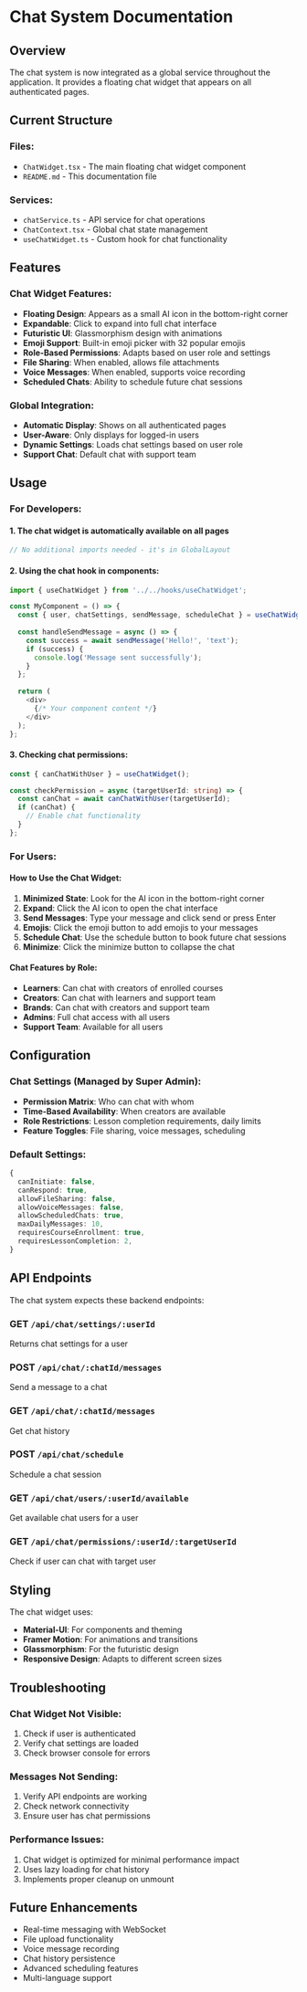 # Chat System Documentation

## Overview
The chat system is now integrated as a global service throughout the application. It provides a floating chat widget that appears on all authenticated pages.

## Current Structure

### Files:
- `ChatWidget.tsx` - The main floating chat widget component
- `README.md` - This documentation file

### Services:
- `chatService.ts` - API service for chat operations
- `ChatContext.tsx` - Global chat state management
- `useChatWidget.ts` - Custom hook for chat functionality

## Features

### Chat Widget Features:
- **Floating Design**: Appears as a small AI icon in the bottom-right corner
- **Expandable**: Click to expand into full chat interface
- **Futuristic UI**: Glassmorphism design with animations
- **Emoji Support**: Built-in emoji picker with 32 popular emojis
- **Role-Based Permissions**: Adapts based on user role and settings
- **File Sharing**: When enabled, allows file attachments
- **Voice Messages**: When enabled, supports voice recording
- **Scheduled Chats**: Ability to schedule future chat sessions

### Global Integration:
- **Automatic Display**: Shows on all authenticated pages
- **User-Aware**: Only displays for logged-in users
- **Dynamic Settings**: Loads chat settings based on user role
- **Support Chat**: Default chat with support team

## Usage

### For Developers:

#### 1. The chat widget is automatically available on all pages
```typescript
// No additional imports needed - it's in GlobalLayout
```

#### 2. Using the chat hook in components:
```typescript
import { useChatWidget } from '../../hooks/useChatWidget';

const MyComponent = () => {
  const { user, chatSettings, sendMessage, scheduleChat } = useChatWidget();
  
  const handleSendMessage = async () => {
    const success = await sendMessage('Hello!', 'text');
    if (success) {
      console.log('Message sent successfully');
    }
  };
  
  return (
    <div>
      {/* Your component content */}
    </div>
  );
};
```

#### 3. Checking chat permissions:
```typescript
const { canChatWithUser } = useChatWidget();

const checkPermission = async (targetUserId: string) => {
  const canChat = await canChatWithUser(targetUserId);
  if (canChat) {
    // Enable chat functionality
  }
};
```

### For Users:

#### How to Use the Chat Widget:
1. **Minimized State**: Look for the AI icon in the bottom-right corner
2. **Expand**: Click the AI icon to open the chat interface
3. **Send Messages**: Type your message and click send or press Enter
4. **Emojis**: Click the emoji button to add emojis to your messages
5. **Schedule Chat**: Use the schedule button to book future chat sessions
6. **Minimize**: Click the minimize button to collapse the chat

#### Chat Features by Role:
- **Learners**: Can chat with creators of enrolled courses
- **Creators**: Can chat with learners and support team
- **Brands**: Can chat with creators and support team
- **Admins**: Full chat access with all users
- **Support Team**: Available for all users

## Configuration

### Chat Settings (Managed by Super Admin):
- **Permission Matrix**: Who can chat with whom
- **Time-Based Availability**: When creators are available
- **Role Restrictions**: Lesson completion requirements, daily limits
- **Feature Toggles**: File sharing, voice messages, scheduling

### Default Settings:
```typescript
{
  canInitiate: false,
  canRespond: true,
  allowFileSharing: false,
  allowVoiceMessages: false,
  allowScheduledChats: true,
  maxDailyMessages: 10,
  requiresCourseEnrollment: true,
  requiresLessonCompletion: 2,
}
```

## API Endpoints

The chat system expects these backend endpoints:

### GET `/api/chat/settings/:userId`
Returns chat settings for a user

### POST `/api/chat/:chatId/messages`
Send a message to a chat

### GET `/api/chat/:chatId/messages`
Get chat history

### POST `/api/chat/schedule`
Schedule a chat session

### GET `/api/chat/users/:userId/available`
Get available chat users for a user

### GET `/api/chat/permissions/:userId/:targetUserId`
Check if user can chat with target user

## Styling

The chat widget uses:
- **Material-UI**: For components and theming
- **Framer Motion**: For animations and transitions
- **Glassmorphism**: For the futuristic design
- **Responsive Design**: Adapts to different screen sizes

## Troubleshooting

### Chat Widget Not Visible:
1. Check if user is authenticated
2. Verify chat settings are loaded
3. Check browser console for errors

### Messages Not Sending:
1. Verify API endpoints are working
2. Check network connectivity
3. Ensure user has chat permissions

### Performance Issues:
1. Chat widget is optimized for minimal performance impact
2. Uses lazy loading for chat history
3. Implements proper cleanup on unmount

## Future Enhancements

- Real-time messaging with WebSocket
- File upload functionality
- Voice message recording
- Chat history persistence
- Advanced scheduling features
- Multi-language support 